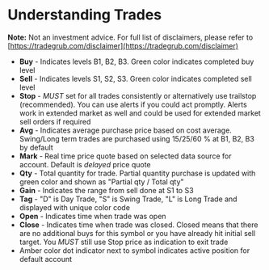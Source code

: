 # Understanding Trades

**Note:** Not an investment advice. For full list of disclaimers, please refer to [https://tradegrub.com/disclaimer](https://tradegrub.com/disclaimer)

- **Buy** - Indicates levels B1, B2, B3. Green color indicates completed buy level
- **Sell** - Indicates levels S1, S2, S3. Green color indicates completed sell level
- **Stop** - *MUST* set for all trades consistently or alternatively use trailstop (recommended). You can use alerts if you could act promptly. Alerts work in extended market as well and could be used for extended market sell orders if required
- **Avg** - Indicates average purchase price based on cost average. Swing/Long term trades are purchased using 15/25/60 % at B1, B2, B3 by default
- **Mark** - Real time price quote based on selected data source for account. Default is *delayed* price quote
- **Qty** - Total quantity for trade. Partial quantity purchase is updated with green color and shown as "Partial qty / Total qty"
- **Gain** - Indicates the range from sell done at S1 to S3
- **Tag** - "D" is Day Trade, "S" is Swing Trade, "L" is Long Trade and displayed with unique color code
- **Open** - Indicates time when trade was open
- **Close** - Indicates time when trade was closed. Closed means that there are no additional buys for this symbol or you have already hit initial sell target. You *MUST* still use Stop price as indication to exit trade
- Amber color dot indicator next to symbol indicates active position for default account

